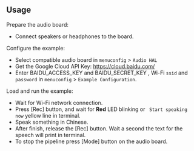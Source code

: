 

## Usage

Prepare the audio board:

- Connect speakers or headphones to the board. 

Configure the example:

- Select compatible audio board in `menuconfig` > `Audio HAL`
- Get the Google Cloud API Key: https://cloud.baidu.com/ 
- Enter BAIDU_ACCESS_KEY and BAIDU_SECRET_KEY , Wi-Fi `ssid` and `password` in `menuconfig` > `Example Configuration`.


Load and run the example:

 - Wait for Wi-Fi network connection.
 - Press [Rec] button, and wait for **Red** LED blinking or ` Start speaking now` yellow line in terminal.
 - Speak something in Chinese. 
 - After finish, release the [Rec] button. Wait a second the text for the speech will print in terminal.
 - To stop the pipeline press [Mode] button on the audio board.
